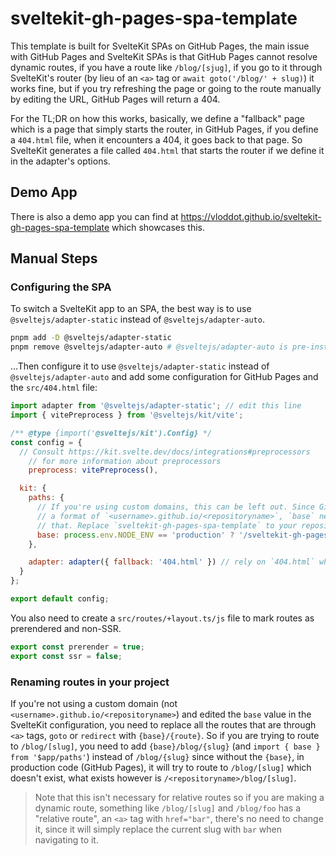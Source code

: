 # sveltekit-gh-pages-spa-template

This template is built for SvelteKit SPAs on GitHub Pages, the main issue with GitHub Pages and SvelteKit SPAs
is that GitHub Pages cannot resolve dynamic routes, if you have a route like `/blog/[sjug]`, if you go
to it through SvelteKit's router (by lieu of an `<a>` tag or `await goto('/blog/' + slug)`) it works fine, but if you try
refreshing the page or going to the route manually by editing the URL, GitHub Pages will return a 404.

For the TL;DR on how this works, basically, we define a "fallback" page which is a page that simply starts the router,
in GitHub Pages, if you define a `404.html` file, when it encounters a 404, it goes back to that page.
So SvelteKit generates a file called `404.html` that starts the router if we define it in the adapter's options.

## Demo App

There is also a demo app you can find at <https://vloddot.github.io/sveltekit-gh-pages-spa-template> which showcases this.

## Manual Steps

### Configuring the SPA

To switch a SvelteKit app to an SPA, the best way is to use `@sveltejs/adapter-static` instead of `@sveltejs/adapter-auto`.

```bash
pnpm add -D @sveltejs/adapter-static
pnpm remove @sveltejs/adapter-auto # @sveltejs/adapter-auto is pre-installed in most SvelteKit setups.
```

...Then configure it to use `@sveltejs/adapter-static` instead of `@sveltejs/adapter-auto` and add some configuration for GitHub Pages
and the `src/404.html` file:

```javascript
import adapter from '@sveltejs/adapter-static'; // edit this line
import { vitePreprocess } from '@sveltejs/kit/vite';

/** @type {import('@sveltejs/kit').Config} */
const config = {
  // Consult https://kit.svelte.dev/docs/integrations#preprocessors
	// for more information about preprocessors
	preprocess: vitePreprocess(),

  kit: {
    paths: {
      // If you're using custom domains, this can be left out. Since GitHub Pages usually has
      // a format of `<username>.github.io/<repositoryname>`, `base` needs to be set to accomodate
      // that. Replace `sveltekit-gh-pages-spa-template` to your repository's name.
      base: process.env.NODE_ENV == 'production' ? '/sveltekit-gh-pages-spa-template' : ''
    },

    adapter: adapter({ fallback: '404.html' }) // rely on `404.html` when rending dynamic routes
  }
};

export default config;
```

You also need to create a `src/routes/+layout.ts/js` file to mark routes as prerendered and non-SSR.

```typescript
export const prerender = true;
export const ssr = false;
```

### Renaming routes in your project

If you're not using a custom domain (not `<username>.github.io/<repositoryname>`) and edited the `base` value in the SvelteKit configuration,
you need to replace all the routes that are through `<a>` tags, `goto` or `redirect` with `{base}/{route}`.
So if you are trying to route to `/blog/[slug]`, you need to add `{base}/blog/{slug}` (and `import { base } from '$app/paths'`)
instead of `/blog/{slug}` since without the `{base}`, in production code (GitHub Pages), it will try to route to `/blog/[slug]` which
doesn't exist, what exists however is `/<repositoryname>/blog/[slug]`.

> Note that this isn't necessary for relative routes so if you are making a dynamic route, something like `/blog/[slug]` and `/blog/foo` has a "relative route", an `<a>` tag with `href="bar"`, there's no need to change it, since it will simply replace the current slug with `bar` when navigating to it.
